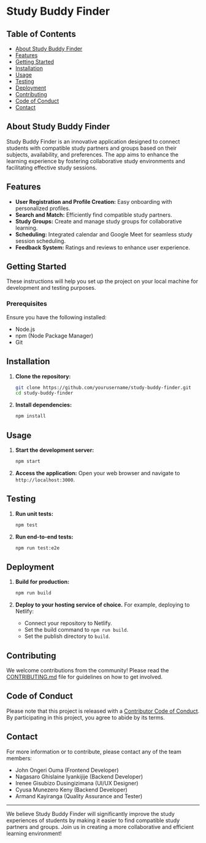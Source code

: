 # Study Buddy Finder

## Table of Contents
- [About Study Buddy Finder](#about-study-buddy-finder)
- [Features](#features)
- [Getting Started](#getting-started)
- [Installation](#installation)
- [Usage](#usage)
- [Testing](#testing)
- [Deployment](#deployment)
- [Contributing](#contributing)
- [Code of Conduct](#code-of-conduct)
- [Contact](#contact)

## About Study Buddy Finder

Study Buddy Finder is an innovative application designed to connect students with compatible study partners and groups based on their subjects, availability, and preferences. The app aims to enhance the learning experience by fostering collaborative study environments and facilitating effective study sessions.

## Features

- **User Registration and Profile Creation:** Easy onboarding with personalized profiles.
- **Search and Match:** Efficiently find compatible study partners.
- **Study Groups:** Create and manage study groups for collaborative learning.
- **Scheduling:** Integrated calendar and Google Meet for seamless study session scheduling.
- **Feedback System:** Ratings and reviews to enhance user experience.

## Getting Started

These instructions will help you set up the project on your local machine for development and testing purposes.

### Prerequisites

Ensure you have the following installed:
- Node.js
- npm (Node Package Manager)
- Git

## Installation

1. **Clone the repository:**
   ```bash
   git clone https://github.com/yourusername/study-buddy-finder.git
   cd study-buddy-finder
   ```

2. **Install dependencies:**
   ```bash
   npm install
   ```

## Usage

1. **Start the development server:**
   ```bash
   npm start
   ```

2. **Access the application:**
   Open your web browser and navigate to `http://localhost:3000`.

## Testing

1. **Run unit tests:**
   ```bash
   npm test
   ```

2. **Run end-to-end tests:**
   ```bash
   npm run test:e2e
   ```

## Deployment

1. **Build for production:**
   ```bash
   npm run build
   ```

2. **Deploy to your hosting service of choice.** For example, deploying to Netlify:
   - Connect your repository to Netlify.
   - Set the build command to `npm run build`.
   - Set the publish directory to `build`.

## Contributing

We welcome contributions from the community! Please read the [CONTRIBUTING.md](CONTRIBUTING.md) file for guidelines on how to get involved.

## Code of Conduct

Please note that this project is released with a [Contributor Code of Conduct](CODE_OF_CONDUCT.md). By participating in this project, you agree to abide by its terms.

## Contact

For more information or to contribute, please contact any of the team members:
- John Ongeri Ouma (Frontend Developer)
- Nagasaro Ghislaine Iyankijije (Backend Developer)
- Irenee Gisubizo Dusingizimana (UI/UX Designer)
- Cyusa Munezero Keny (Backend Developer)
- Armand Kayiranga (Quality Assurance and Tester)

---

We believe Study Buddy Finder will significantly improve the study experiences of students by making it easier to find compatible study partners and groups. Join us in creating a more collaborative and efficient learning environment!
